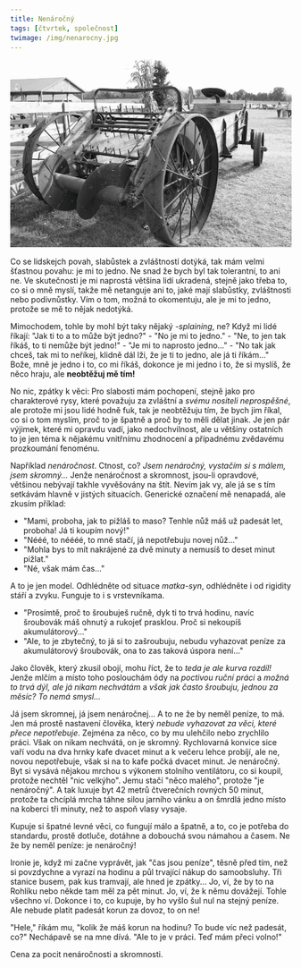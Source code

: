 ```yaml
---
title: Nenáročný
tags: [čtvrtek, společnost]
twimage: /img/nenarocny.jpg
---
```


![cover](/img/nenarocny.jpg)

Co se lidskejch povah, slabůstek a zvláštností dotýká, tak mám velmi šťastnou povahu: je mi to jedno. Ne snad že bych byl tak tolerantní, to ani ne. Ve skutečnosti je mi naprostá většina lidí ukradená, stejně jako třeba to, co si o mně myslí, takže mě netanguje ani to, jaké mají slabůstky, zvláštnosti nebo podivnůstky. Vím o tom, možná to okomentuju, ale je mi to jedno, protože se mě to nějak nedotýká.

Mimochodem, tohle by mohl být taky nějaký _-splaining_, ne? Když mi lidé říkají: "Jak ti to a to může být jedno?" - "No je mi to jedno." - "Ne, to jen tak říkáš, to ti nemůže být jedno!" - "Je mi to naprosto jedno..." - "No tak jak chceš, tak mi to neříkej, klidně dál lži, že je ti to jedno, ale já ti říkám..." Bože, mně je jedno i to, co mi říkáš, dokonce je mi jedno i to, že si myslíš, že něco hraju, ale **neobtěžuj mě tím!**

No nic, zpátky k věci: Pro slabosti mám pochopení, stejně jako pro charakterové rysy, které považuju za zvláštní a _svému nositeli neprospěšné_, ale protože mi jsou lidé hodně fuk, tak je neobtěžuju tím, že bych jim říkal, co si o tom myslím, proč to je špatně a proč by to měli dělat jinak. Je jen pár výjimek, které mi opravdu vadí, jako nedochvilnost, ale u většiny ostatních to je jen téma k nějakému vnitřnímu zhodnocení a případnému zvědavému prozkoumání fenoménu.

Například _nenáročnost_. Ctnost, co? _Jsem nenáročný, vystačím si s málem, jsem skromný..._ Jenže nenáročnost a skromnost, jsou-li opravdové, většinou nebývají takhle vyvěšovány na štít. Nevím jak vy, ale já se s tím setkávám hlavně v jistých situacích. Generické označení mě nenapadá, ale zkusím příklad:

- "Mami, proboha, jak to pižláš to maso? Tenhle nůž máš už padesát let, proboha! Já ti koupím nový!"
- "Nééé, to néééé, to mně stačí, já nepotřebuju novej nůž..."
- "Mohla bys to mít nakrájené za dvě minuty a nemusíš to deset minut pižlat."
- "Né, však mám čas..."

A to je jen model. Odhlédněte od situace _matka-syn_, odhlédněte i od rigidity stáří a zvyku. Funguje to i s vrstevníkama.

- "Prosímtě, proč to šroubuješ ručně, dyk ti to trvá hodinu, navíc šroubovák máš ohnutý a rukojeť prasklou. Proč si nekoupíš akumulátorový..."
- "Ale, to je zbytečný, to já si to zašroubuju, nebudu vyhazovat peníze za akumulátorový šroubovák, ona to zas taková úspora není..."

Jako člověk, který zkusil obojí, mohu říct, že to _teda je ale kurva rozdíl!_ Jenže mlčím a místo toho poslouchám ódy na _poctivou ruční práci_ a _možná to trvá dýl, ale já nikam nechvátám_ a _však jak často šroubuju, jednou za měsíc? To nemá smysl..._

Já jsem skromnej, já jsem nenáročnej... A to ne že by neměl peníze, to má. Jen má prostě nastavení člověka, který _nebude vyhazovat za věci, které přece nepotřebuje_. Zejména za něco, co by mu ulehčilo nebo zrychlilo práci. Však on nikam nechvátá, on je skromný. Rychlovarná konvice sice vaří vodu na dva hrnky kafe dvacet minut a k večeru lehce probíjí, ale ne, novou nepotřebuje, však si na to kafe počká dvacet minut. Je nenáročný. Byt si vysává nějakou mrchou s výkonem stolního ventilátoru, co si koupil, protože nechtěl "nic velkýho". Jemu stačí "něco malého", protože "je nenáročný". A tak luxuje byt 42 metrů čtverečních rovných 50 minut, protože ta chcíplá mrcha táhne silou jarního vánku a on šmrdlá jedno místo na koberci tři minuty, než to aspoň vlasy vysaje.

Kupuje si špatné levné věci, co fungují málo a špatně, a to, co je potřeba do standardu, prostě dotluče, dotáhne a dobouchá svou námahou a časem. Ne že by neměl peníze: je nenáročný!

Ironie je, když mi začne vyprávět, jak "čas jsou peníze", těsně před tím, než si povzdychne a vyrazí na hodinu a půl trvající nákup do samoobsluhy. Tři stanice busem, pak kus tramvají, ale hned je zpátky... Jo, ví, že by to na Rohlíku nebo někde tam měl za pět minut. Jo, ví, že k němu dovážejí. Tohle všechno ví. Dokonce i to, co kupuje, by ho vyšlo šul nul na stejný peníze. Ale nebude platit padesát korun za dovoz, to on ne!

"Hele," říkám mu, "kolik že máš korun na hodinu? To bude víc než padesát, co?" Nechápavě se na mne dívá. "Ale to je v práci. Teď mám přeci volno!"

Cena za pocit nenáročnosti a skromnosti.